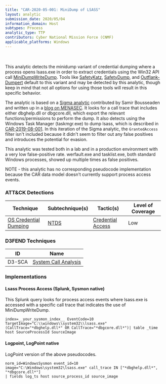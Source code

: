 ```yaml
---
title: "CAR-2020-05-001: MiniDump of LSASS"
layout: analytic
submission_date: 2020/05/04
information_domain: Host
subtypes: Process
analytic_type: TTP
contributors: Cyber National Mission Force (CNMF)
applicable_platforms: Windows
---
```

<br><br>
This analytic detects the minidump variant of credential dumping where a process opens lsass.exe in order to extract credentials using the Win32 API call [MiniDumpWriteDump](https://docs.microsoft.com/en-us/windows/win32/api/minidumpapiset/nf-minidumpapiset-minidumpwritedump). Tools like [SafetyKatz](https://github.com/GhostPack/SafetyKatz), [SafetyDump](https://github.com/m0rv4i/SafetyDump), and [Outflank-Dumpert](https://github.com/outflanknl/Dumpert) default to this variant and may be detected by this analytic, though keep in mind that not all options for using those tools will result in this specific behavior.

The analytic is based on a [Sigma analytic](https://github.com/NVISO-BE/sigma-public/blob/master/rules/windows/sysmon/sysmon_lsass_memdump.yml) contributed by Samir Bousseaden and written up in a [blog on MENASEC](https://blog.menasec.net/2019/02/threat-hunting-21-procdump-or-taskmgr.html). It looks for a call trace that includes either dbghelp.dll or dbgcore.dll, which export the relevant functions/permissions to perform the dump. It also detects using the Windows Task Manager (taskmgr.exe) to dump lsass, which is described in [CAR-2019-08-001](/analytics/CAR-2019-08-001/). In this iteration of the Sigma analytic, the `GrantedAccess` filter isn't included because it didn't seem to filter out any false positives and introduces the potential for evasion.

This analytic was tested both in a lab and in a production environment with a very low false-positive rate. werfault.exe and tasklist.exe, both standard Windows processes, showed up multiple times as false positives.

NOTE - this analytic has no corresponding pseudocode implementation because the CAR data model doesn't currently support process access events.



### ATT&CK Detections

|Technique|Subtechnique(s)|Tactic(s)|Level of Coverage|
|---|---|---|---|
|[OS Credential Dumping](https://attack.mitre.org/techniques/T1003/)|[NTDS](https://attack.mitre.org/techniques/T1003/003/)|[Credential Access](https://attack.mitre.org/tactics/TA0006/)|Low|


### D3FEND Techniques

|ID|Name|
|---|---| 
|D3-SCA | [System Call Analysis](https://d3fend.mitre.org/technique/d3f:SystemCallAnalysis)| 





### Implementations

#### Lsass Process Access (Splunk, Sysmon native)


This Splunk query looks for process access events where lsass.exe is accessed with a specific call trace that indicates the use of MiniDumpWriteDump.


```
index=__your_sysmon_index__ EventCode=10 TargetImage="C:\\windows\\system32\\lsass.exe" (CallTrace="*dbghelp.dll*" OR CallTrace="*dbgcore.dll*")| table _time host SourceProcessId SourceImage
```


#### Logpoint, LogPoint native

LogPoint version of the above pseudocodes.


```
norm_id=WindowsSysmon event_id=10 image="C:\Windows\system32\lsass.exe" call_trace IN ["*dbghelp.dll*", "*dbgcore.dll*"]
| fields log_ts host source_process_id source_image
```




